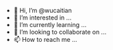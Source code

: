 - 👋 Hi, I’m @wucaitian
- 👀 I’m interested in ...
- 🌱 I’m currently learning ...
- 💞️ I’m looking to collaborate on ...
- 📫 How to reach me ...

<!---
wucaitian/wucaitian is a ✨ special ✨ repository because its `README.md` (this file) appears on your GitHub profile.
You can click the Preview link to take a look at your changes.
--->
